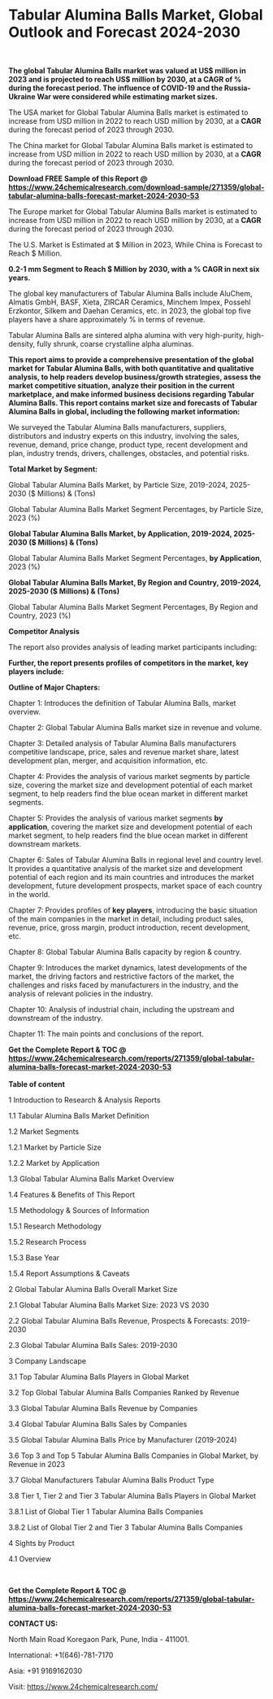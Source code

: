 <h1>Tabular Alumina Balls Market, Global Outlook and Forecast 2024-2030</h1><br/><p><strong>The global Tabular Alumina Balls market was valued at US$ million in 2023 and is projected to reach US$ million by 2030, at a <strong>CAGR</strong> of % during the forecast period. The influence of COVID-19 and the Russia-Ukraine War were considered while estimating market sizes.</strong></p><p>The USA market for Global Tabular Alumina Balls market is estimated to increase from USD million in 2022 to reach USD million by 2030, at a <strong>CAGR</strong> during the forecast period of 2023 through 2030.</p><p>The China market for Global Tabular Alumina Balls market is estimated to increase from USD million in 2022 to reach USD million by 2030, at a <strong>CAGR</strong> during the forecast period of 2023 through 2030.</p><div><b>Download FREE Sample of this Report @ <a href="https://www.24chemicalresearch.com/download-sample/271359/global-tabular-alumina-balls-forecast-market-2024-2030-53">https://www.24chemicalresearch.com/download-sample/271359/global-tabular-alumina-balls-forecast-market-2024-2030-53</a></b></div><p>The Europe market for Global Tabular Alumina Balls market is estimated to increase from USD million in 2022 to reach USD million by 2030, at a <strong>CAGR</strong> during the forecast period of 2023 through 2030.</p><p>The U.S. Market is Estimated at $ Million in 2023, While China is Forecast to Reach $ Million.</p><p><strong>0.2-1 mm Segment to Reach $ Million by 2030, with a % <strong>CAGR</strong> in next six years.</strong></p><p>
 
 The global key manufacturers of Tabular Alumina Balls include AluChem, Almatis GmbH, BASF, Xieta, ZIRCAR Ceramics, Minchem Impex, Possehl Erzkontor, Silkem and Daehan Ceramics, etc. in 2023, the global top five players have a share approximately % in terms of revenue.</p><p>Tabular Alumina Balls are sintered alpha alumina with very high-purity, high-density, fully shrunk, coarse crystalline alpha aluminas.</p><p><strong>This report aims to provide a comprehensive presentation of the global market for Tabular Alumina Balls, with both quantitative and qualitative analysis, to help readers develop business/growth strategies, assess the market competitive situation, analyze their position in the current marketplace, and make informed business decisions regarding Tabular Alumina Balls. This report contains market size and forecasts of Tabular Alumina Balls in global, including the following market information:</strong></p><p>We surveyed the Tabular Alumina Balls manufacturers, suppliers, distributors and industry experts on this industry, involving the sales, revenue, demand, price change, product type, recent development and plan, industry trends, drivers, challenges, obstacles, and potential risks.</p><p><strong>Total Market by Segment:</strong></p><p>Global Tabular Alumina Balls Market, by Particle Size, 2019-2024, 2025-2030 ($ Millions) & (Tons)</p><p>Global Tabular Alumina Balls Market Segment Percentages, by Particle Size, 2023 (%)</p><p><strong>Global Tabular Alumina Balls Market, <strong>by Application</strong>, 2019-2024, 2025-2030 ($ Millions) & (Tons)</strong></p><p>Global Tabular Alumina Balls Market Segment Percentages, <strong>by Application</strong>, 2023 (%)</p><p><strong>Global Tabular Alumina Balls Market, By Region and Country, 2019-2024, 2025-2030 ($ Millions) & (Tons)</strong></p><p>Global Tabular Alumina Balls Market Segment Percentages, By Region and Country, 2023 (%)</p><p><strong>Competitor Analysis</strong></p><p>The report also provides analysis of leading market participants including:</p><p><strong>Further, the report presents profiles of competitors in the market, <strong>key players</strong> include:</strong></p><p><strong>Outline of Major Chapters:</strong></p><p>Chapter 1: Introduces the definition of Tabular Alumina Balls, market overview.</p><p>Chapter 2: Global Tabular Alumina Balls market size in revenue and volume.</p><p>Chapter 3: Detailed analysis of Tabular Alumina Balls manufacturers competitive landscape, price, sales and revenue market share, latest development plan, merger, and acquisition information, etc.</p><p>Chapter 4: Provides the analysis of various market segments by particle size, covering the market size and development potential of each market segment, to help readers find the blue ocean market in different market segments.</p><p>Chapter 5: Provides the analysis of various market segments <strong>by application</strong>, covering the market size and development potential of each market segment, to help readers find the blue ocean market in different downstream markets.</p><p>Chapter 6: Sales of Tabular Alumina Balls in regional level and country level. It provides a quantitative analysis of the market size and development potential of each region and its main countries and introduces the market development, future development prospects, market space of each country in the world.</p><p>Chapter 7: Provides profiles of <strong>key players</strong>, introducing the basic situation of the main companies in the market in detail, including product sales, revenue, price, gross margin, product introduction, recent development, etc.</p><p>Chapter 8: Global Tabular Alumina Balls capacity by region & country.</p><p>Chapter 9: Introduces the market dynamics, latest developments of the market, the driving factors and restrictive factors of the market, the challenges and risks faced by manufacturers in the industry, and the analysis of relevant policies in the industry.</p><p>Chapter 10: Analysis of industrial chain, including the upstream and downstream of the industry.</p><p>Chapter 11: The main points and conclusions of the report.</p><div><b>Get the Complete Report & TOC @ <a href="https://www.24chemicalresearch.com/reports/271359/global-tabular-alumina-balls-forecast-market-2024-2030-53">https://www.24chemicalresearch.com/reports/271359/global-tabular-alumina-balls-forecast-market-2024-2030-53</a></b></div><br><b>Table of content</b><p>1 Introduction to Research & Analysis Reports<br />
 
  1.1 Tabular Alumina Balls Market Definition<br />
 
  1.2 Market Segments<br />
 
  1.2.1 Market by Particle Size<br />
 
  1.2.2 Market by Application<br />
 
  1.3 Global Tabular Alumina Balls Market Overview<br />
 
  1.4 Features & Benefits of This Report<br />
 
  1.5 Methodology & Sources of Information<br />
 
  1.5.1 Research Methodology<br />
 
  1.5.2 Research Process<br />
 
  1.5.3 Base Year<br />
 
  1.5.4 Report Assumptions & Caveats<br />
 
 2 Global Tabular Alumina Balls Overall Market Size<br />
 
  2.1 Global Tabular Alumina Balls Market Size: 2023 VS 2030<br />
 
  2.2 Global Tabular Alumina Balls Revenue, Prospects & Forecasts: 2019-2030<br />
 
  2.3 Global Tabular Alumina Balls Sales: 2019-2030<br />
 
 3 Company Landscape<br />
 
  3.1 Top Tabular Alumina Balls Players in Global Market<br />
 
  3.2 Top Global Tabular Alumina Balls Companies Ranked by Revenue<br />
 
  3.3 Global Tabular Alumina Balls Revenue by Companies<br />
 
  3.4 Global Tabular Alumina Balls Sales by Companies<br />
 
  3.5 Global Tabular Alumina Balls Price by Manufacturer (2019-2024)<br />
 
  3.6 Top 3 and Top 5 Tabular Alumina Balls Companies in Global Market, by Revenue in 2023<br />
 
  3.7 Global Manufacturers Tabular Alumina Balls Product Type<br />
 
  3.8 Tier 1, Tier 2 and Tier 3 Tabular Alumina Balls Players in Global Market<br />
 
  3.8.1 List of Global Tier 1 Tabular Alumina Balls Companies<br />
 
  3.8.2 List of Global Tier 2 and Tier 3 Tabular Alumina Balls Companies<br />
 
 4 Sights by Product<br />
 
  4.1 Overview<br />
 
  <br><div><b>Get the Complete Report & TOC @ <a href="https://www.24chemicalresearch.com/reports/271359/global-tabular-alumina-balls-forecast-market-2024-2030-53">https://www.24chemicalresearch.com/reports/271359/global-tabular-alumina-balls-forecast-market-2024-2030-53</a></b></div></p>
 
 <b>CONTACT US:</b><br>
 
 North Main Road Koregaon Park, Pune, India - 411001.<br/>
 
 International: +1(646)-781-7170<br/>
 
 Asia: +91 9169162030<br/>
 
 Visit: <a href="https://www.24chemicalresearch.com/">https://www.24chemicalresearch.com/</a>
 
 <br>